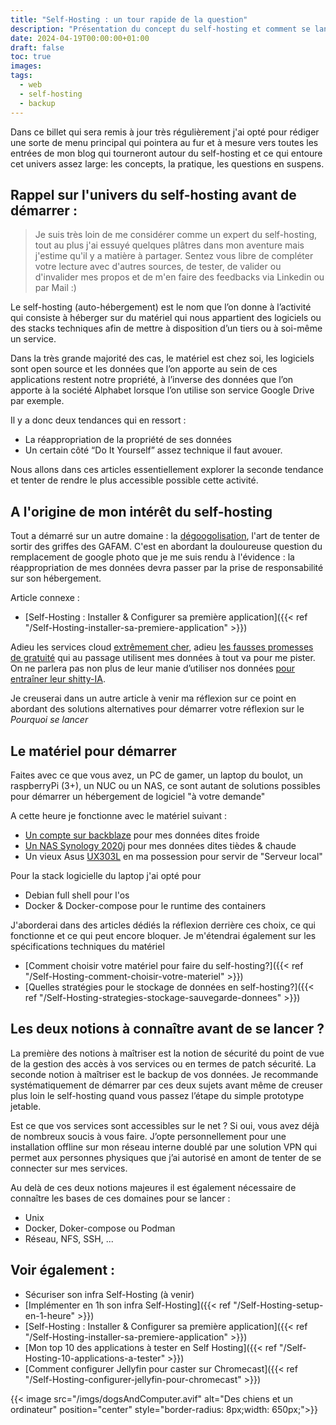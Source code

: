 ```yaml
---
title: "Self-Hosting : un tour rapide de la question"
description: "Présentation du concept du self-hosting et comment se lancer"
date: 2024-04-19T00:00:00+01:00
draft: false
toc: true
images:
tags:
  - web
  - self-hosting
  - backup
---
```


Dans ce billet qui sera remis à jour très régulièrement j'ai opté pour rédiger une sorte de menu principal qui pointera au fur et à mesure vers toutes les entrées de mon blog qui tourneront autour du self-hosting et ce qui entoure cet univers assez large: les concepts, la pratique, les questions en suspens.

## Rappel sur l'univers du self-hosting avant de démarrer :

> Je suis très loin de me considérer comme un expert du self-hosting, tout au plus j'ai essuyé quelques plâtres dans mon aventure mais j'estime qu'il y a matière à partager. Sentez vous libre de compléter votre lecture avec d'autres sources, de tester, de valider ou d'invalider mes propos et de m'en faire des feedbacks via Linkedin ou par Mail :)

Le self-hosting (auto-hébergement) est le nom que l’on donne à l’activité qui consiste à héberger sur du matériel qui nous appartient des logiciels ou des stacks techniques afin de mettre à disposition d’un tiers ou à soi-même un service. 

Dans la très grande majorité des cas, le matériel est chez soi, les logiciels sont open source et les données que l’on apporte au sein de ces applications restent notre propriété, à l’inverse des données que l’on apporte à la société Alphabet lorsque l’on utilise son service Google Drive par exemple.

Il y a donc deux tendances qui en ressort : 
 - La réappropriation de la propriété de ses données
 - Un certain côté “Do It Yourself” assez technique il faut avouer.

Nous allons dans ces articles essentiellement explorer la seconde tendance et tenter de rendre le plus accessible possible cette activité.

## A l'origine de mon intérêt du self-hosting

Tout a démarré sur un autre domaine : la [dégoogolisation](https://degooglisons-internet.org/fr/), l'art de tenter de sortir des griffes des GAFAM. C'est en abordant la douloureuse question du remplacement de google photo que je me suis rendu à l'évidence : la réappropriation de mes données devra passer par la prise de responsabilité sur son hébergement.

Article connexe : 

 - [Self-Hosting : Installer & Configurer sa première application]({{< ref "/Self-Hosting-installer-sa-premiere-application" >}})

Adieu les services cloud [extrêmement cher](https://www.backblaze.com/cloud-storage/pricing), adieu [les fausses promesses de gratuité](https://www.cnet.com/tech/services-and-software/google-photos-unlimited-free-storage-is-gone-heres-how-to-get-more-space/) qui au passage utilisent mes données à tout va pour me pister. On ne parlera pas non plus de leur manie d’utiliser nos données [pour entraîner leur shitty-IA](https://searx.be/search?q=annonce+utiliser+vos+donn%C3%A9es+pour+entrainer+leur+ia).

Je creuserai dans un autre article à venir ma réflexion sur ce point en abordant des solutions alternatives pour démarrer votre réflexion sur le *Pourquoi se lancer*

## Le matériel pour démarrer

Faites avec ce que vous avez, un PC de gamer, un laptop du boulot, un raspberryPi (3+), un NUC ou un NAS, ce sont autant de solutions possibles pour démarrer un hébergement de logiciel "à votre demande"

A cette heure je fonctionne avec le matériel suivant :
 - [Un compte sur backblaze](https://www.backblaze.com/cloud-storage) pour mes données dites froide
 - [Un NAS Synology 2020j](https://www.synology.com/fr-fr/company/news/article/DS220j) pour mes données dites tièdes & chaude
 - Un vieux Asus [UX303L](https://searx.be/search?q=UX303L&categories=general&language=fr) en ma possession pour servir de "Serveur local"

Pour la stack logicielle du laptop j'ai opté pour
 - Debian full shell pour l'os
 - Docker & Docker-compose pour le runtime des containers

J'aborderai dans des articles dédiés la réflexion derrière ces choix, ce qui fonctionne et ce qui peut encore bloquer. Je m'étendrai également sur les spécifications techniques du matériel
 - [Comment choisir votre matériel pour faire du self-hosting?]({{< ref "/Self-Hosting-comment-choisir-votre-materiel" >}})
 - [Quelles stratégies pour le stockage de données en self-hosting?]({{< ref "/Self-Hosting-strategies-stockage-sauvegarde-donnees" >}})

## Les deux notions à connaître avant de se lancer ?

La première des notions à maîtriser est la notion de sécurité du point de vue de la gestion des accès à vos services ou en termes de patch sécurité. La seconde notion à maîtriser est le backup de vos données. Je recommande systématiquement de démarrer par ces deux sujets avant même de creuser plus loin le self-hosting quand vous passez l’étape du simple prototype jetable.

Est ce que vos services sont accessibles sur le net ? Si oui, vous avez déjà de nombreux soucis à vous faire. J’opte personnellement pour une installation offline sur mon réseau interne doublé par une solution VPN qui permet aux personnes physiques que j’ai autorisé en amont de tenter de se connecter sur mes services.

Au delà de ces deux notions majeures il est également nécessaire de connaître les bases de ces domaines pour se lancer : 
 - Unix
 - Docker, Doker-compose ou Podman
 - Réseau, NFS, SSH, ...

## Voir également : 
 - Sécuriser son infra Self-Hosting (à venir)
 - [Implémenter en 1h son infra Self-Hosting]({{< ref "/Self-Hosting-setup-en-1-heure" >}})
 - [Self-Hosting : Installer & Configurer sa première application]({{< ref "/Self-Hosting-installer-sa-premiere-application" >}})
 - [Mon top 10 des applications à tester en Self Hosting]({{< ref "/Self-Hosting-10-applications-a-tester" >}})
 - [Comment configurer Jellyfin pour caster sur Chromecast]({{< ref "/Self-Hosting-configurer-jellyfin-pour-chromecast" >}})

{{< image src="/imgs/dogsAndComputer.avif" alt="Des chiens et un ordinateur" position="center" style="border-radius: 8px;width: 650px;">}}